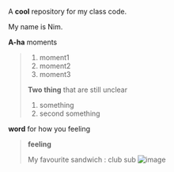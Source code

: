 A **cool** repository for my class code.

My name is Nim.

**A-ha** moments
>1. moment1
>2. moment2
>3. moment3
>
>**Two thing** that are still unclear
>1. something
>2. second something
>

**word** for how you feeling
>**feeling**
>
>My favourite sandwich : club sub
>![image](https://www.jerseymikes.ca/media/static/menu/products/lg/8-club-sub-reg.jpg)
